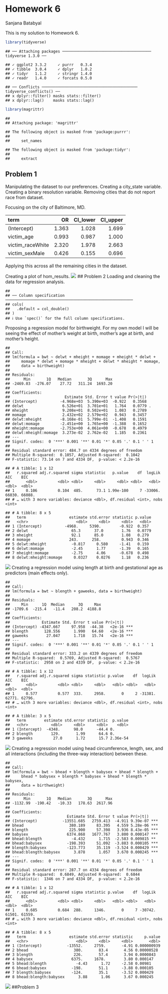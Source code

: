 Homework 6
================
Sanjana Batabyal

This is my solution to Homework 6.

``` r
library(tidyverse)
```

    ## ── Attaching packages ─────────────────────────────────────── tidyverse 1.3.0 ──

    ## ✓ ggplot2 3.3.2     ✓ purrr   0.3.4
    ## ✓ tibble  3.0.4     ✓ dplyr   1.0.2
    ## ✓ tidyr   1.1.2     ✓ stringr 1.4.0
    ## ✓ readr   1.4.0     ✓ forcats 0.5.0

    ## ── Conflicts ────────────────────────────────────────── tidyverse_conflicts() ──
    ## x dplyr::filter() masks stats::filter()
    ## x dplyr::lag()    masks stats::lag()

``` r
library(magrittr)
```

    ## 
    ## Attaching package: 'magrittr'

    ## The following object is masked from 'package:purrr':
    ## 
    ##     set_names

    ## The following object is masked from 'package:tidyr':
    ## 
    ##     extract

## Problem 1

Manipulating the dataset to our preferences. Creating a city\_state
variable. Creating a binary resolution variable. Removing cities that do
not report race from dataset.

Focusing on the city of Baltimore, MD.

| term              |    OR | CI\_lower | CI\_upper |
| :---------------- | ----: | --------: | --------: |
| (Intercept)       | 1.363 |     1.028 |     1.699 |
| victim\_age       | 0.993 |     0.987 |     1.000 |
| victim\_raceWhite | 2.320 |     1.978 |     2.663 |
| victim\_sexMale   | 0.426 |     0.155 |     0.696 |

Applying this across all the remaining cities in the dataset.

Creating a plot of hom\_results.
![](p8105_hw6_sb4328_files/figure-gfm/unnamed-chunk-4-1.png)<!-- -->
\#\# Problem 2 Loading and cleaning the data for regression analysis.

    ## 
    ## ── Column specification ────────────────────────────────────────────────────────
    ## cols(
    ##   .default = col_double()
    ## )
    ## ℹ Use `spec()` for the full column specifications.

Proposing a regression model for birthweight. For my own model I will be
seeing the effect of mother’s weight at birth, mother’s age at birth,
and mother’s height.

    ## 
    ## Call:
    ## lm(formula = bwt ~ delwt + mheight + momage + mheight * delwt + 
    ##     momage * delwt + momage * mheight + delwt * mheight * momage, 
    ##     data = birthweight)
    ## 
    ## Residuals:
    ##      Min       1Q   Median       3Q      Max 
    ## -2469.03  -276.07    27.72   311.24  1693.20 
    ## 
    ## Coefficients:
    ##                        Estimate Std. Error t value Pr(>|t|)  
    ## (Intercept)          -4.968e+03  5.390e+03  -0.922   0.3568  
    ## delwt                 6.526e+01  3.701e+01   1.764   0.0779 .
    ## mheight               9.208e+01  8.502e+01   1.083   0.2789  
    ## momage                2.432e+02  2.579e+02   0.943   0.3457  
    ## delwt:mheight        -8.168e-01  5.799e-01  -1.408   0.1591  
    ## delwt:momage         -2.451e+00  1.765e+00  -1.388   0.1652  
    ## mheight:momage       -2.753e+00  4.061e+00  -0.678   0.4979  
    ## delwt:mheight:momage  3.273e-02  2.762e-02   1.185   0.2361  
    ## ---
    ## Signif. codes:  0 '***' 0.001 '**' 0.01 '*' 0.05 '.' 0.1 ' ' 1
    ## 
    ## Residual standard error: 484.7 on 4334 degrees of freedom
    ## Multiple R-squared:  0.1057, Adjusted R-squared:  0.1042 
    ## F-statistic: 73.14 on 7 and 4334 DF,  p-value: < 2.2e-16

    ## # A tibble: 1 x 12
    ##   r.squared adj.r.squared sigma statistic   p.value    df  logLik    AIC    BIC
    ##       <dbl>         <dbl> <dbl>     <dbl>     <dbl> <dbl>   <dbl>  <dbl>  <dbl>
    ## 1     0.106         0.104  485.      73.1 1.99e-100     7 -33006. 66030. 66088.
    ## # … with 3 more variables: deviance <dbl>, df.residual <int>, nobs <int>

    ## # A tibble: 8 x 5
    ##   term                   estimate std.error statistic p.value
    ##   <chr>                     <dbl>     <dbl>     <dbl>   <dbl>
    ## 1 (Intercept)          -4968.     5390.        -0.922  0.357 
    ## 2 delwt                   65.3      37.0        1.76   0.0779
    ## 3 mheight                 92.1      85.0        1.08   0.279 
    ## 4 momage                 243.      258.         0.943  0.346 
    ## 5 delwt:mheight           -0.817     0.580     -1.41   0.159 
    ## 6 delwt:momage            -2.45      1.77      -1.39   0.165 
    ## 7 mheight:momage          -2.75      4.06      -0.678  0.498 
    ## 8 delwt:mheight:momage     0.0327    0.0276     1.18   0.236

![](p8105_hw6_sb4328_files/figure-gfm/unnamed-chunk-6-1.png)<!-- -->
Creating a regression model using length at birth and gestational age as
predictors (main effects only).

    ## 
    ## Call:
    ## lm(formula = bwt ~ blength + gaweeks, data = birthweight)
    ## 
    ## Residuals:
    ##     Min      1Q  Median      3Q     Max 
    ## -1709.6  -215.4   -11.4   208.2  4188.8 
    ## 
    ## Coefficients:
    ##              Estimate Std. Error t value Pr(>|t|)    
    ## (Intercept) -4347.667     97.958  -44.38   <2e-16 ***
    ## blength       128.556      1.990   64.60   <2e-16 ***
    ## gaweeks        27.047      1.718   15.74   <2e-16 ***
    ## ---
    ## Signif. codes:  0 '***' 0.001 '**' 0.01 '*' 0.05 '.' 0.1 ' ' 1
    ## 
    ## Residual standard error: 333.2 on 4339 degrees of freedom
    ## Multiple R-squared:  0.5769, Adjusted R-squared:  0.5767 
    ## F-statistic:  2958 on 2 and 4339 DF,  p-value: < 2.2e-16

    ## # A tibble: 1 x 12
    ##   r.squared adj.r.squared sigma statistic p.value    df  logLik    AIC    BIC
    ##       <dbl>         <dbl> <dbl>     <dbl>   <dbl> <dbl>   <dbl>  <dbl>  <dbl>
    ## 1     0.577         0.577  333.     2958.       0     2 -31381. 62771. 62796.
    ## # … with 3 more variables: deviance <dbl>, df.residual <int>, nobs <int>

    ## # A tibble: 3 x 5
    ##   term        estimate std.error statistic  p.value
    ##   <chr>          <dbl>     <dbl>     <dbl>    <dbl>
    ## 1 (Intercept)  -4348.      98.0      -44.4 0.      
    ## 2 blength        129.       1.99      64.6 0.      
    ## 3 gaweeks         27.0      1.72      15.7 2.36e-54

![](p8105_hw6_sb4328_files/figure-gfm/unnamed-chunk-7-1.png)<!-- -->
Creating a regression model using head circumference, length, sex, and
all interactions (including the three-way interaction) between these.

    ## 
    ## Call:
    ## lm(formula = bwt ~ bhead + blength + babysex + bhead * blength + 
    ##     bhead * babysex + blength * babysex + bhead * blength * babysex, 
    ##     data = birthweight)
    ## 
    ## Residuals:
    ##      Min       1Q   Median       3Q      Max 
    ## -1132.99  -190.42   -10.33   178.63  2617.96 
    ## 
    ## Coefficients:
    ##                         Estimate Std. Error t value Pr(>|t|)    
    ## (Intercept)           -13551.685   2759.413  -4.911 9.39e-07 ***
    ## bhead                    380.189     83.395   4.559 5.28e-06 ***
    ## blength                  225.900     57.398   3.936 8.43e-05 ***
    ## babysex                 6374.868   1677.767   3.800 0.000147 ***
    ## bhead:blength             -4.432      1.715  -2.583 0.009815 ** 
    ## bhead:babysex           -198.393     51.092  -3.883 0.000105 ***
    ## blength:babysex         -123.773     35.119  -3.524 0.000429 ***
    ## bhead:blength:babysex      3.878      1.057   3.670 0.000245 ***
    ## ---
    ## Signif. codes:  0 '***' 0.001 '**' 0.01 '*' 0.05 '.' 0.1 ' ' 1
    ## 
    ## Residual standard error: 287.7 on 4334 degrees of freedom
    ## Multiple R-squared:  0.6849, Adjusted R-squared:  0.6844 
    ## F-statistic:  1346 on 7 and 4334 DF,  p-value: < 2.2e-16

    ## # A tibble: 1 x 12
    ##   r.squared adj.r.squared sigma statistic p.value    df  logLik    AIC    BIC
    ##       <dbl>         <dbl> <dbl>     <dbl>   <dbl> <dbl>   <dbl>  <dbl>  <dbl>
    ## 1     0.685         0.684  288.     1346.       0     7 -30742. 61501. 61559.
    ## # … with 3 more variables: deviance <dbl>, df.residual <int>, nobs <int>

    ## # A tibble: 8 x 5
    ##   term                   estimate std.error statistic     p.value
    ##   <chr>                     <dbl>     <dbl>     <dbl>       <dbl>
    ## 1 (Intercept)           -13552.     2759.       -4.91 0.000000939
    ## 2 bhead                    380.       83.4       4.56 0.00000528 
    ## 3 blength                  226.       57.4       3.94 0.0000843  
    ## 4 babysex                 6375.     1678.        3.80 0.000147   
    ## 5 bhead:blength             -4.43      1.72     -2.58 0.00981    
    ## 6 bhead:babysex           -198.       51.1      -3.88 0.000105   
    ## 7 blength:babysex         -124.       35.1      -3.52 0.000429   
    ## 8 bhead:blength:babysex      3.88      1.06      3.67 0.000245

![](p8105_hw6_sb4328_files/figure-gfm/unnamed-chunk-8-1.png)<!-- -->
\#\#Problem 3
